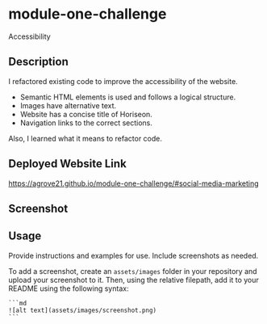 # module-one-challenge
Accessibility

## Description
I refactored existing code to improve the accessibility of the website.
-   Semantic HTML elements is used and follows a logical structure.
-   Images have alternative text.
-   Website has a concise title of Horiseon.
-   Navigation links to the correct sections.  

Also, I learned what it means to refactor code.

## Deployed Website Link
https://agrove21.github.io/module-one-challenge/#social-media-marketing

## Screenshot



## Usage

Provide instructions and examples for use. Include screenshots as needed.

To add a screenshot, create an `assets/images` folder in your repository and upload your screenshot to it. Then, using the relative filepath, add it to your README using the following syntax:

    ```md
    ![alt text](assets/images/screenshot.png)
    ```
